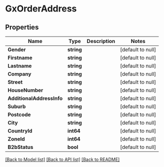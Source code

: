 # GxOrderAddress

## Properties
Name | Type | Description | Notes
------------ | ------------- | ------------- | -------------
**Gender** | **string** |  | [default to null]
**Firstname** | **string** |  | [default to null]
**Lastname** | **string** |  | [default to null]
**Company** | **string** |  | [default to null]
**Street** | **string** |  | [default to null]
**HouseNumber** | **string** |  | [default to null]
**AdditionalAddressInfo** | **string** |  | [default to null]
**Suburb** | **string** |  | [default to null]
**Postcode** | **string** |  | [default to null]
**City** | **string** |  | [default to null]
**CountryId** | **int64** |  | [default to null]
**ZoneId** | **int64** |  | [default to null]
**B2bStatus** | **bool** |  | [default to null]

[[Back to Model list]](../README.md#documentation-for-models) [[Back to API list]](../README.md#documentation-for-api-endpoints) [[Back to README]](../README.md)

